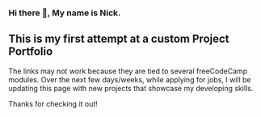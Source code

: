 ### Hi there 👋, My name is Nick. 
## This is my first attempt at a custom Project Portfolio

The links may not work because they are tied to several freeCodeCamp modules.
Over the next few days/weeks, while applying for jobs, I will be updating this page with new projects
that showcase my developing skills.

Thanks for checking it out!

